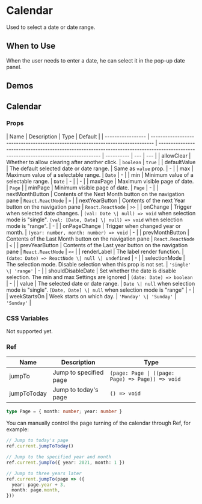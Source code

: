 # Calendar <Experimental></Experimental>

Used to select a date or date range.

## When to Use

When the user needs to enter a date, he can select it in the pop-up date panel.

## Demos

<code src="./demos/demo1.tsx"></code>

<code src="./demos/demo2.tsx"></code>

<code src="./demos/demo3.tsx"></code>

<code src="./demos/demo4.tsx"></code>

## Calendar

### Props

| Name              | Description                                                                     | Type                                                                                                                                 | Default    |
| ----------------- | ------------------------------------------------------------------------------- | ------------------------------------------------------------------------------------------------------------------------------------ | ---------- | --- | --- |
| allowClear        | Whether to allow clearing after another click.                                  | `boolean`                                                                                                                            | `true`     |
| defaultValue      | The default selected date or date range.                                        | Same as `value` prop.                                                                                                                | -          |
| max               | Maximum value of a selectable range.                                            | `Date`                                                                                                                               | -          |
| min               | Minimum value of a selectable range.                                            | `Date`                                                                                                                               | -          |     | -   |
| maxPage           | Maximum visible page of date.                                                   | `Page`                                                                                                                               |
| minPage           | Minimum visible page of date.                                                   | `Page`                                                                                                                               | -          |
| nextMonthButton   | Contents of the Next Month button on the navigation pane                        | `React.ReactNode`                                                                                                                    | `>`        |
| nextYearButton    | Contents of the next Year button on the navigation pane                         | `React.ReactNode`                                                                                                                    | `>>`       |
| onChange          | Trigger when selected date changes.                                             | `(val: Date \| null) => void` when selection mode is "single". `(val: [Date, Date] \| null) => void` when selection mode is "range". | -          |
| onPageChange      | Trigger when changed year or month.                                             | `(year: number, month: number) => void`                                                                                              | -          |
| prevMonthButton   | Contents of the Last Month button on the navigation pane                        | `React.ReactNode`                                                                                                                    | `<`        |
| prevYearButton    | Contents of the Last year button on the navigation pane                         | `React.ReactNode`                                                                                                                    | `<<`       |
| renderLabel       | The label render function.                                                      | `(date: Date) => ReactNode \| null \| undefined`                                                                                     | -          |
| selectionMode     | The selection mode. Disable selection when this prop is not set.                | `'single' \| 'range'`                                                                                                                | -          |
| shouldDisableDate | Set whether the date is disable selection. The min and max Settings are ignored | `(date: Date) => boolean`                                                                                                            | -          |
| value             | The selected date or date range.                                                | `Date \| null` when selection mode is "single". `[Date, Date] \| null` when selection mode is "range"                                | -          |
| weekStartsOn      | Week starts on which day.                                                       | `'Monday' \| 'Sunday'`                                                                                                               | `'Sunday'` |

### CSS Variables

Not supported yet.

### Ref

| Name        | Description            | Type                                             |
| ----------- | ---------------------- | ------------------------------------------------ |
| jumpTo      | Jump to specified page | `(page: Page \| ((page: Page) => Page)) => void` |
| jumpToToday | Jump to today's page   | `() => void`                                     |

```ts
type Page = { month: number; year: number }
```

You can manually control the page turning of the calendar through Ref, for example:

```ts
// Jump to today's page
ref.current.jumpToToday()

// Jump to the specified year and month
ref.current.jumpTo({ year: 2021, month: 1 })

// Jump to three years later
ref.current.jumpTo(page => ({
  year: page.year + 3,
  month: page.month,
}))
```
